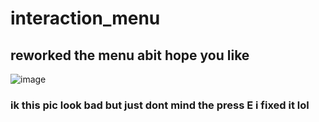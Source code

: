 #                                   **interaction_menu**
## reworked the menu abit hope you like
![image](https://github.com/user-attachments/assets/4cf49163-5bfb-4f48-96a4-b6413d17c638)

### ik this pic look bad but just dont mind the press E i fixed it lol 

